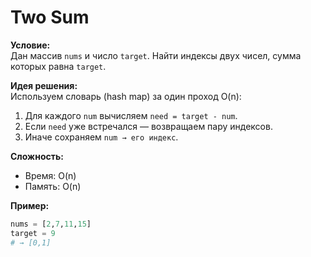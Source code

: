 # Two Sum

**Условие:**  
Дан массив `nums` и число `target`. Найти индексы двух чисел, сумма которых равна `target`.

**Идея решения:**  
Используем словарь (hash map) за один проход O(n):
1. Для каждого `num` вычисляем `need = target - num`.
2. Если `need` уже встречался — возвращаем пару индексов.
3. Иначе сохраняем `num → его индекс`.

**Сложность:**  
- Время: O(n)  
- Память: O(n)

**Пример:**
```python
nums = [2,7,11,15]
target = 9
# → [0,1]